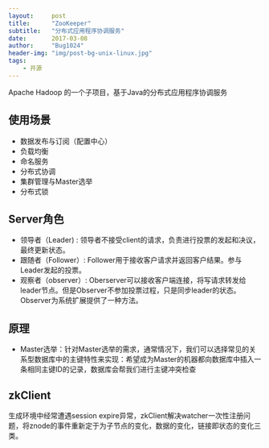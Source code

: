 ```yaml
---
layout:     post
title:      "ZooKeeper"
subtitle:   "分布式应用程序协调服务"
date:       2017-03-08
author:     "Bug1024"
header-img: "img/post-bg-unix-linux.jpg"
tags:
    - 开源
---
```


Apache Hadoop 的一个子项目，基于Java的分布式应用程序协调服务

## 使用场景
 - 数据发布与订阅（配置中心）
 - 负载均衡
 - 命名服务
 - 分布式协调
 - 集群管理与Master选举
 - 分布式锁

## Server角色
 - 领导者（Leader) : 领导者不接受client的请求，负责进行投票的发起和决议，最终更新状态。
 - 跟随者（Follower）: Follower用于接收客户请求并返回客户结果。参与Leader发起的投票。
 - 观察者（observer）: Oberserver可以接收客户端连接，将写请求转发给leader节点。但是Observer不参加投票过程，只是同步leader的状态。Observer为系统扩展提供了一种方法。

## 原理
 - Master选举：针对Master选举的需求，通常情况下，我们可以选择常见的关系型数据库中的主键特性来实现：希望成为Master的机器都向数据库中插入一条相同主键ID的记录，数据库会帮我们进行主键冲突检查

## zkClient
 生成环境中经常遭遇session expire异常，zkClient解决watcher一次性注册问题，将znode的事件重新定于为子节点的变化，数据的变化，链接即状态的变化三类。

